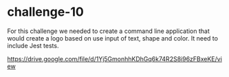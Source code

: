 # challenge-10

For this challenge we needed to create a command line application that would create a logo based on use input of text, shape and color. It need to include Jest tests.

https://drive.google.com/file/d/1Yj5GmonhhKDhGq6k74R2S8i96zFBxeKE/view
